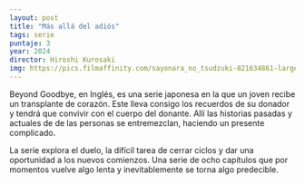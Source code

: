 ```yaml
---
layout: post
title: "Más allá del adiós"
tags: serie
puntaje: 3
year: 2024
director: Hiroshi Kurosaki
img: https://pics.filmaffinity.com/sayonara_no_tsudzuki-821634861-large.jpg
---
```


Beyond Goodbye, en Inglés, es una serie japonesa en la que un joven recibe un transplante de corazón. Este lleva consigo los recuerdos de su donador y tendrá que convivir con el cuerpo del donante. Allí las historias pasadas y actuales de de las personas se entremezclan, haciendo un presente complicado.

La serie explora el duelo, la difícil tarea de cerrar ciclos y dar una oportunidad a los nuevos comienzos. Una serie de ocho capítulos que por momentos vuelve algo lenta y inevitablemente se torna algo predecible. 
